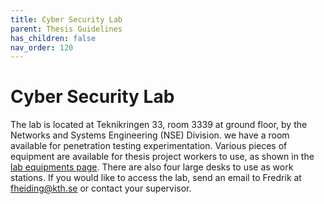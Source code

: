 ```yaml
---
title: Cyber Security Lab
parent: Thesis Guidelines
has_children: false
nav_order: 120
---
```


# Cyber Security Lab
The lab is located at Teknikringen 33, room 3339 at ground floor, by the Networks and Systems Engineering (NSE) Division. we have a room available for penetration testing experimentation. Various pieces of equipment are available for thesis project workers to use, as shown in the [lab equipments page](../lab-equipment/lab-equipment.html). There are also four large desks to use as work stations. If you would like to access the lab, send an email to Fredrik at <fheiding@kth.se> or contact your supervisor.

